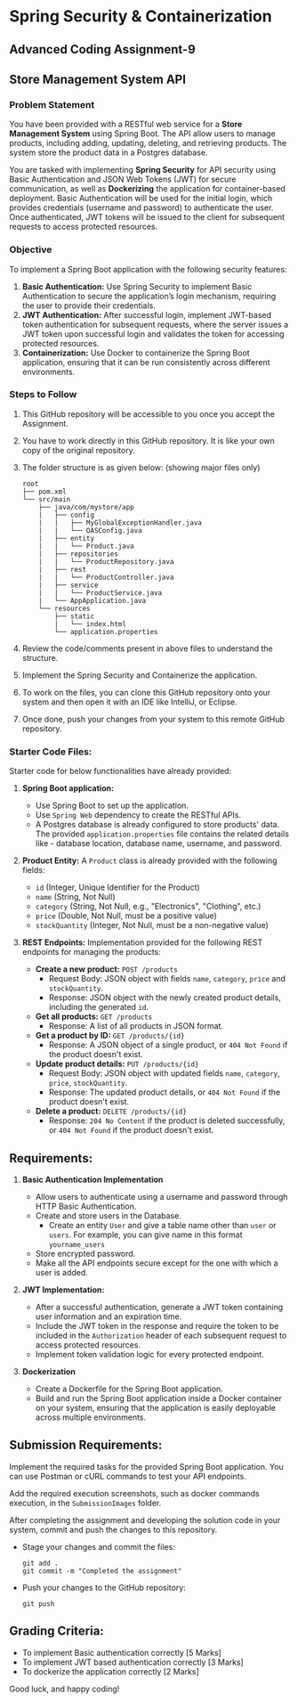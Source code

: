 # Spring Security & Containerization
## Advanced Coding Assignment-9
## Store Management System API

### Problem Statement
You have been provided with a RESTful web service for a **Store Management System** using Spring Boot. The API allow users to manage products, including adding, updating, deleting, and retrieving products. The system store the product data in a Postgres database.

You are tasked with implementing **Spring Security** for API security using Basic Authentication and JSON Web Tokens (JWT) for secure communication, as well as **Dockerizing** the application for container-based deployment. Basic Authentication will be used for the initial login, which provides credentials (username and password) to authenticate the user. Once authenticated, JWT tokens will be issued to the client for subsequent requests to access protected resources.

### Objective
To implement a Spring Boot application with the following security features:

1. **Basic Authentication:** Use Spring Security to implement Basic Authentication to secure the application’s login mechanism, requiring the user to provide their credentials.
2. **JWT Authentication:** After successful login, implement JWT-based token authentication for subsequent requests, where the server issues a JWT token upon successful login and validates the token for accessing protected resources.
3. **Containerization:** Use Docker to containerize the Spring Boot application, ensuring that it can be run consistently across different environments.

### Steps to Follow
1. This GitHub repository will be accessible to you once you accept the Assignment.
2. You have to work directly in this GitHub repository. It is like your own copy of the original repository.

3. The folder structure is as given below: (showing major files only)
   ```
   root
   ├── pom.xml
   └── src/main
       ├── java/com/mystore/app
       |   ├── config
       |   |   ├── MyGlobalExceptionHandler.java
       |   |   └── OASConfig.java
       |   ├── entity
       |   |   └── Product.java
       |   ├── repositories
       |   |   └── ProductRepository.java
       |   ├── rest
       |   |   └── ProductController.java
       |   ├── service
       |   |   └── ProductService.java
       |   └── AppApplication.java
       └── resources
           ├── static
           |   └── index.html
           └── application.properties
   ```

4. Review the code/comments present in above files to understand the structure.
5. Implement the Spring Security and Containerize the application.
7. To work on the files, you can clone this GitHub repository onto your system and then open it with an IDE like IntelliJ, or Eclipse.
8. Once done, push your changes from your system to this remote GitHub repository.

### Starter Code Files:
Starter code for below functionalities have already provided:
1. **Spring Boot application:**
   - Use Spring Boot to set up the application.
   - Use `Spring Web` dependency to create the RESTful APIs.
   - A Postgres database is already configured to store products' data. The provided `application.properties` file contains the related details like - database location, database name, username, and password.

2. **Product Entity:**
   A `Product` class is already provided with the following fields:
   - `id` (Integer, Unique Identifier for the Product)
   - `name` (String, Not Null)
   - `category` (String, Not Null, e.g., "Electronics", "Clothing", etc.)
   - `price` (Double, Not Null, must be a positive value)
   - `stockQuantity` (Integer, Not Null, must be a non-negative value)

3. **REST Endpoints:** Implementation provided for the following REST endpoints for managing the products:
   - **Create a new product:** `POST /products`
     - Request Body: JSON object with fields `name`, `category`, `price` and `stockQuantity`.
     - Response: JSON object with the newly created product details, including the generated `id`.
   - **Get all products:** `GET /products`
     - Response: A list of all products in JSON format.
   - **Get a product by ID:** `GET /products/{id}`
     - Response: A JSON object of a single product, or `404 Not Found` if the product doesn't exist.
   - **Update product details:** `PUT /products/{id}`
     - Request Body: JSON object with updated fields `name`, `category`, `price`, `stockQuantity`.
     - Response: The updated product details, or `404 Not Found` if the product doesn't exist.
   - **Delete a product:** `DELETE /products/{id}`
     - Response: `204 No Content` if the product is deleted successfully, or `404 Not Found` if the product doesn't exist.


## Requirements:
1. **Basic Authentication Implementation**
   
   - Allow users to authenticate using a username and password through HTTP Basic Authentication.
   - Create and store users in the Database.
      - Create an entity `User` and give a table name other than `user` or `users`. For example, you can give name in this format `yourname_users`
   - Store encrypted password.
   - Make all the API endpoints secure except for the one with which a user is added.

2. **JWT Implementation:**
   - After a successful authentication, generate a JWT token containing user information and an expiration time.
   - Include the JWT token in the response and require the token to be included in the `Authorization` header of each subsequent request to access protected resources.
   - Implement token validation logic for every protected endpoint.

3. **Dockerization**

   - Create a Dockerfile for the Spring Boot application.
   - Build and run the Spring Boot application inside a Docker container on your system, ensuring that the application is easily deployable across multiple environments.


## Submission Requirements:
Implement the required tasks for the provided Spring Boot application. You can use Postman or cURL commands to test your API endpoints.

Add the required execution screenshots, such as docker commands execution, in the `SubmissionImages` folder.

After completing the assignment and developing the solution code in your system, commit and push the changes to this repository. 
  - Stage your changes and commit the files:
    ```
    git add .
    git commit -m "Completed the assignment"
    ```
  - Push your changes to the GitHub repository:
    ```
    git push
    ```

## Grading Criteria:
- To implement Basic authentication correctly [5 Marks]
- To implement JWT based authentication correctly [3 Marks]
- To dockerize the application correctly [2 Marks]

Good luck, and happy coding!
